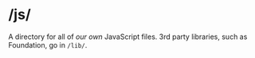 # /js/

A directory for all of _our own_ JavaScript files. 3rd party libraries, such as Foundation, go in `/lib/`.